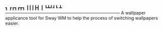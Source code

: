 ┓ ┏┏┓┏┳┓
┃┃┃┣┫ ┃
┗┻┛┛┗ ┻
——————————————————————————
A wallpaper applicance tool for Sway WM
to help the process of switching wallpapers easier.
